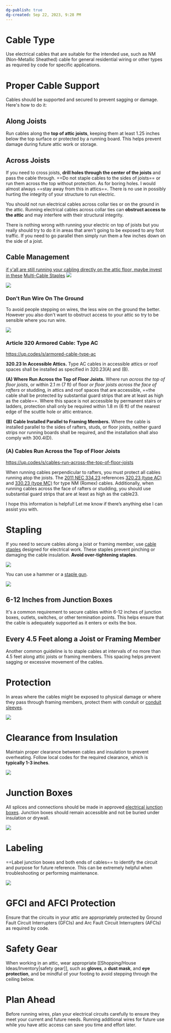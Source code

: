 ```yaml
---
dg-publish: true
dg-created: Sep 22, 2023, 9:28 PM
---
```


# Cable Type

Use electrical cables that are suitable for the intended use, such as NM (Non-Metallic Sheathed) cable for general residential wiring or other types as required by code for specific applications.

# Proper Cable Support

Cables should be supported and secured to prevent sagging or damage. Here's how to do it:
## Along Joists

Run cables along the **top of attic joists**, keeping them at least 1.25 inches below the top surface or protected by a running board. This helps prevent damage during future attic work or storage.
    
## Across Joists

If you need to cross joists, **drill holes through the center of the joists** and pass the cable through. ==Do not staple cables to the sides of joists== or run them across the top without protection. As for boring holes. I would almost always ==stay away from this in attics==. There is no use in possibly hurting the integrity of your structure to run electric.

You should not run electrical cables across collar ties or on the ground in the attic. Running electrical cables across collar ties can **obstruct access to the attic** and may interfere with their structural integrity.

There is nothing wrong with running your electric on top of joists but you really should try to do it in areas that aren't going to be exposed to any foot traffic. If you need to go parallel then simply run them a few inches down on the side of a joist.

## Cable Management

[if y'all are still running your cabling directly on the attic floor, maybe invest in these](https://www.reddit.com/r/homelab/comments/tda4y0/if_yall_are_still_running_your_cabling_directly/) [Multi-Cable Staples](https://www.homedepot.com/p/Gardner-Bender-Multi-Cable-Staples-20-Pack-MCS-20W/100346576)
![](https://images.thdstatic.com/productImages/528a35fa-d4eb-4ef3-87da-fde6061ef60a/svn/red-gardner-bender-electrical-staples-mcs-20w-64_1000.jpg)

![](https://i.imgur.com/HgPlxUW.jpg)

### Don't Run Wire On The Ground

To avoid people stepping on wires, the less wire on the ground the better. However you also don't want to obstruct access to your attic so try to be sensible where you run wire.

![](https://www.youtube.com/watch?v=8ymYzcCNx-0)

### Article 320 Armored Cable: Type AC

https://up.codes/s/armored-cable-type-ac

**320.23 In Accessible Attics.** Type AC cables in accessible attics or roof spaces shall be installed as specified in 320.23(A) and (B).

**(A) Where Run Across the Top of Floor Joists.** Where run *across the top of floor joists*, or within 2.1 m (7 ft) of floor *or floor joists across the face of rafters* or studding, in attics and roof spaces that are accessible, ==the cable shall be protected by substantial guard strips that are at least as high as the cable==. Where this space is not accessible by permanent stairs or ladders, protection shall only be required within 1.8 m (6 ft) of the nearest edge of the scuttle hole or attic entrance.

**(B) Cable Installed Parallel to Framing Members.** Where the cable is installed parallel to the sides of rafters, studs, or floor joists, neither guard strips nor running boards shall be required, and the installation shall also comply with 300.4(D).

### (A) Cables Run Across the Top of Floor Joists

https://up.codes/s/cables-run-across-the-top-of-floor-joists

When running cables perpendicular to rafters, you must protect all cables running atop the joists. The [2011 NEC 334.23](https://up.codes/s/nonmetallic-sheathed-cable-types-nm-and-nmc) references [320.23 (type AC)](https://up.codes/s/armored-cable-type-ac) and [330.23 (type MC)](https://up.codes/s/metal-clad-cable-type-mc) for type NM (Romex) cables. Additionally, when running cables across the face of rafters or studding, you should use substantial guard strips that are at least as high as the cable23.

I hope this information is helpful! Let me know if there’s anything else I can assist you with.

# Stapling

If you need to secure cables along a joist or framing member, use [cable staples](https://www.homedepot.com/p/Klein-Tools-Staples-11-32-Inch-x-19-32-Inch-Insulated-450-003/311762827) designed for electrical work. These staples prevent pinching or damaging the cable insulation. **Avoid over-tightening staples**. 

![](https://images.thdstatic.com/productImages/1483afa7-aa7e-4b7e-9a4a-fd7b43df4a82/svn/white-klein-tools-electrical-staples-450-003-1f_1000.jpg)

You can use a hammer or a [staple gun](https://www.homedepot.com/p/Klein-Tools-Loose-Cable-Stapler-450-100/311762810).

![](https://images.thdstatic.com/productImages/240b331f-221e-4ac1-bc9f-0e9805030418/svn/white-klein-tools-electrical-staples-450-003-1d_1000.jpg)

## 6-12 Inches from Junction Boxes

It's a common requirement to secure cables within 6-12 inches of junction boxes, outlets, switches, or other termination points. This helps ensure that the cable is adequately supported as it enters or exits the box.

## Every 4.5 Feet along a Joist or Framing Member

Another common guideline is to staple cables at intervals of no more than 4.5 feet along attic joists or framing members. This spacing helps prevent sagging or excessive movement of the cables.

# Protection

In areas where the cables might be exposed to physical damage or where they pass through framing members, protect them with conduit or [conduit sleeves](https://www.homedepot.com/p/Gardner-Bender-3-8-in-and-1-2-in-Flex-Tubing-7-ft-and-10-ft-Combo-Pack-FLX-538C10/205588197).

![](https://images.thdstatic.com/productImages/1ce73a14-7613-4410-8ea0-881d9a44e888/svn/black-gardner-bender-electrical-tubing-flx-538c10-4f_600.jpg)
# Clearance from Insulation

Maintain proper clearance between cables and insulation to prevent overheating. Follow local codes for the required clearance, which is **typically 1-3 inches**.

![](https://birdinsulation.com/wp-content/uploads/2022/06/IMG-8033-scaled.jpg)
# Junction Boxes

All splices and connections should be made in approved [electrical junction boxes](https://www.homedepot.com/p/Steel-City-1-Gang-4-in-New-Work-Metal-Electrical-Wall-Box-with-Ground-Bump-521511234GB-50R/206166843). Junction boxes should remain accessible and not be buried under insulation or drywall.

![](https://lh3.googleusercontent.com/pw/AIL4fc_t44GjJfg8MBnyc2sJbZsAQx4L86B-R1mRsTOySiIbywyoXTAQ31MkrA5vYfkDZliyb2gxodZD7YsJVSvaWJhlYwMFDEDzyhMwci4AHjCQBx5V7afRQUxm0WUU1xkZ2PVk383dPEGWX7JcbTO2gxZK8Q=w950-h1266-s-no?authuser=1)
# Labeling

==Label junction boxes and both ends of cables== to identify the circuit and purpose for future reference. This can be extremely helpful when troubleshooting or performing maintenance.

![](https://d4c5gb8slvq7w.cloudfront.net/eyJlZGl0cyI6eyJyZXNpemUiOnsid2lkdGgiOjcwMCwiaGVpZ2h0IjozOTR9fSwiYnVja2V0IjoiZmluZWhvbWVidWlsZGluZy5zMy50YXVudG9uY2xvdWQuY29tIiwia2V5IjoiYXBwXC91cGxvYWRzXC8yMDIyXC8wOFwvMjIxMTMxMjlcLzAyMTMxMDAxOGItbWFpbi03MDB4Mzk0LmpwZyJ9)

# GFCI and AFCI Protection

Ensure that the circuits in your attic are appropriately protected by Ground Fault Circuit Interrupters (GFCIs) and Arc Fault Circuit Interrupters (AFCIs) as required by code.

# Safety Gear

When working in an attic, wear appropriate [[Shopping/House Ideas/Inventory|safety gear]], such as **gloves**, a **dust mask**, and **eye protection**, and be mindful of your footing to avoid stepping through the ceiling below.

# Plan Ahead

Before running wires, plan your electrical circuits carefully to ensure they meet your current and future needs. Running additional wires for future use while you have attic access can save you time and effort later.
